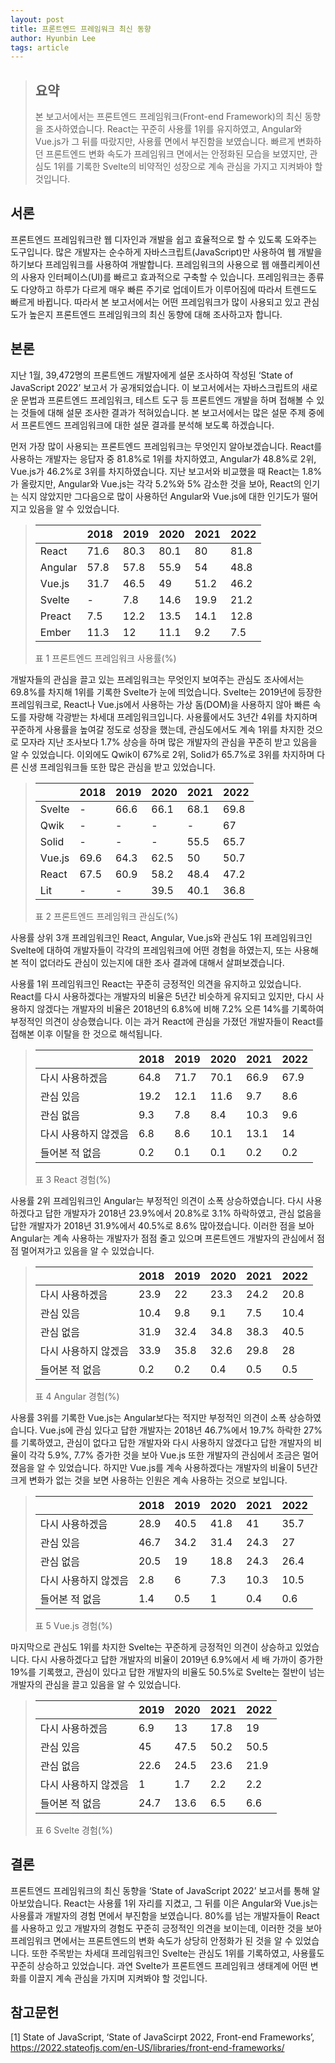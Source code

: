 ```yaml
---
layout: post
title: 프론트엔드 프레임워크 최신 동향
author: Hyunbin Lee
tags: article
---
```


> ## 요약
> 본 보고서에서는 프론트엔드 프레임워크(Front-end Framework)의 최신 동향을 조사하였습니다. React는 꾸준히 사용률 1위를 유지하였고, Angular와 Vue.js가 그 뒤를 따랐지만, 사용률 면에서 부진함을 보였습니다. 빠르게 변화하던 프론트엔드 변화 속도가 프레임워크 면에서는 안정화된 모습을 보였지만, 관심도 1위를 기록한 Svelte의 비약적인 성장으로 계속 관심을 가지고 지켜봐야 할 것입니다.

## 서론
프론트엔드 프레임워크란 웹 디자인과 개발을 쉽고 효율적으로 할 수 있도록 도와주는 도구입니다. 많은 개발자는 순수하게 자바스크립트(JavaScript)만 사용하여 웹 개발을 하기보다 프레임워크를 사용하여 개발합니다. 프레임워크의 사용으로 웹 애플리케이션의 사용자 인터페이스(UI)를 빠르고 효과적으로 구축할 수 있습니다. 프레임워크는 종류도 다양하고 하루가 다르게 매우 빠른 주기로 업데이트가 이루어짐에 따라서 트렌드도 빠르게 바뀝니다. 따라서 본 보고서에서는 어떤 프레임워크가 많이 사용되고 있고 관심도가 높은지 프론트엔드 프레임워크의 최신 동향에 대해 조사하고자 합니다.

## 본론
지난 1월, 39,472명의 프론트엔드 개발자에게 설문 조사하여 작성된 ‘State of JavaScript 2022’ 보고서 가 공개되었습니다. 이 보고서에서는 자바스크립트의 새로운 문법과 프론트엔드 프레임워크, 테스트 도구 등 프론트엔드 개발을 하며 접해볼 수 있는 것들에 대해 설문 조사한 결과가 적혀있습니다. 본 보고서에서는 많은 설문 주제 중에서 프론트엔드 프레임워크에 대한 설문 결과를 분석해 보도록 하겠습니다.

먼저 가장 많이 사용되는 프론트엔드 프레임워크는 무엇인지 알아보겠습니다. React를 사용하는 개발자는 응답자 중 81.8%로 1위를 차지하였고, Angular가 48.8%로 2위, Vue.js가 46.2%로 3위를 차지하였습니다. 지난 보고서와 비교했을 때 React는 1.8%가 올랐지만, Angular와 Vue.js는 각각 5.2%와 5% 감소한 것을 보아, React의 인기는 식지 않았지만 그다음으로 많이 사용하던 Angular와 Vue.js에 대한 인기도가 떨어지고 있음을 알 수 있었습니다.

> |                |     2018    |     2019    |     2020    |     2021    |     2022    |
> |----------------|-------------|-------------|-------------|-------------|-------------|
> |     React      |     71.6    |     80.3    |     80.1    |     80      |     81.8    |
> |     Angular    |     57.8    |     57.8    |     55.9    |     54      |     48.8    |
> |     Vue.js     |     31.7    |     46.5    |     49      |     51.2    |     46.2    |
> |     Svelte     |     -       |     7.8     |     14.6    |     19.9    |     21.2    |
> |     Preact     |     7.5     |     12.2    |     13.5    |     14.1    |     12.8    |
> |     Ember      |     11.3    |     12      |     11.1    |     9.2     |     7.5     |
> <p> 표 1 프론트엔드 프레임워크 사용률(%) </p>

개발자들의 관심을 끌고 있는 프레임워크는 무엇인지 보여주는 관심도 조사에서는 69.8%를 차지해 1위를 기록한 Svelte가 눈에 띄었습니다. Svelte는 2019년에 등장한 프레임워크로, React나 Vue.js에서 사용하는 가상 돔(DOM)을 사용하지 않아 빠른 속도를 자랑해 각광받는 차세대 프레임워크입니다. 사용률에서도 3년간 4위를 차지하며 꾸준하게 사용률을 높여갈 정도로 성장을 했는데, 관심도에서도 계속 1위를 차지한 것으로 모자라 지난 조사보다 1.7% 상승을 하며 많은 개발자의 관심을 꾸준히 받고 있음을 알 수 있었습니다. 이외에도 Qwik이 67%로 2위, Solid가 65.7%로 3위를 차지하며 다른 신생 프레임워크들 또한 많은 관심을 받고 있었습니다.

> |               |     2018    |     2019    |     2020    |     2021    |     2022    |
> |---------------|-------------|-------------|-------------|-------------|-------------|
> |     Svelte    |     -       |     66.6    |     66.1    |     68.1    |     69.8    |
> |     Qwik      |     -       |     -       |     -       |     -       |     67      |
> |     Solid     |     -       |     -       |     -       |     55.5    |     65.7    |
> |     Vue.js    |     69.6    |     64.3    |     62.5    |     50      |     50.7    |
> |     React     |     67.5    |     60.9    |     58.2    |     48.4    |     47.2    |
> |     Lit       |     -       |     -       |     39.5    |     40.1    |     36.8    |
> <p> 표 2 프론트엔드 프레임워크 관심도(%) </p>

사용률 상위 3개 프레임워크인 React, Angular, Vue.js와 관심도 1위 프레임워크인 Svelte에 대하여 개발자들이 각각의 프레임워크에 어떤 경험을 하였는지, 또는 사용해 본 적이 없더라도 관심이 있는지에 대한 조사 결과에 대해서 살펴보겠습니다.

사용률 1위 프레임워크인 React는 꾸준히 긍정적인 의견을 유지하고 있었습니다. React를 다시 사용하겠다는 개발자의 비율은 5년간 비슷하게 유지되고 있지만, 다시 사용하지 않겠다는 개발자의 비율은 2018년의 6.8%에 비해 7.2% 오른 14%를 기록하여 부정적인 의견이 상승했습니다. 이는 과거 React에 관심을 가졌던 개발자들이 React를 접해본 이후 이탈을 한 것으로 해석됩니다.

> |                               |     2018    |     2019    |     2020    |     2021    |     2022    |
> |-------------------------------|-------------|-------------|-------------|-------------|-------------|
> |     다시 사용하겠음           |     64.8    |     71.7    |     70.1    |     66.9    |     67.9    |
> |     관심 있음                 |     19.2    |     12.1    |     11.6    |     9.7     |     8.6     |
> |     관심 없음                 |     9.3     |     7.8     |     8.4     |     10.3    |     9.6     |
> |     다시 사용하지 않겠음    |     6.8     |     8.6     |     10.1    |     13.1    |     14      |
> |     들어본 적 없음            |     0.2     |     0.1     |     0.1     |     0.2     |     0.2     |
> <p> 표 3 React 경험(%) </p>

사용률 2위 프레임워크인 Angular는 부정적인 의견이 소폭 상승하였습니다. 다시 사용하겠다고 답한 개발자가 2018년 23.9%에서 20.8%로 3.1% 하락하였고, 관심 없음을 답한 개발자가 2018년 31.9%에서 40.5%로 8.6% 많아졌습니다. 이러한 점을 보아 Angular는 계속 사용하는 개발자가 점점 줄고 있으며 프론트엔드 개발자의 관심에서 점점 멀어져가고 있음을 알 수 있었습니다.

> |                               |     2018    |     2019    |     2020    |     2021    |     2022    |
> |-------------------------------|-------------|-------------|-------------|-------------|-------------|
> |     다시 사용하겠음           |     23.9    |     22      |     23.3    |     24.2    |     20.8    |
> |     관심 있음                 |     10.4    |     9.8     |     9.1     |     7.5     |     10.4    |
> |     관심 없음                 |     31.9    |     32.4    |     34.8    |     38.3    |     40.5    |
> |     다시 사용하지 않겠음    |     33.9    |     35.8    |     32.6    |     29.8    |     28      |
> |     들어본 적 없음            |     0.2     |     0.2     |     0.4     |     0.5     |     0.5     |
> <p> 표 4 Angular 경험(%) </p>

사용률 3위를 기록한 Vue.js는 Angular보다는 적지만 부정적인 의견이 소폭 상승하였습니다. Vue.js에 관심 있다고 답한 개발자는 2018년 46.7%에서 19.7% 하락한 27%를 기록하였고, 관심이 없다고 답한 개발자와 다시 사용하지 않겠다고 답한 개발자의 비율이 각각 5.9%, 7.7% 증가한 것을 보아 Vue.js 또한 개발자의 관심에서 조금은 멀어졌음을 알 수 있었습니다. 하지만 Vue.js를 계속 사용하겠다는 개발자의 비율이 5년간 크게 변화가 없는 것을 보면 사용하는 인원은 계속 사용하는 것으로 보입니다.

> |                               |     2018    |     2019    |     2020    |     2021    |     2022    |
> |-------------------------------|-------------|-------------|-------------|-------------|-------------|
> |     다시 사용하겠음           |     28.9    |     40.5    |     41.8    |     41      |     35.7    |
> |     관심 있음                 |     46.7    |     34.2    |     31.4    |     24.3    |     27      |
> |     관심 없음                 |     20.5    |     19      |     18.8    |     24.3    |     26.4    |
> |     다시 사용하지 않겠음    |     2.8     |     6       |     7.3     |     10.3    |     10.5    |
> |     들어본 적 없음            |     1.4     |     0.5     |     1       |     0.4     |     0.6     |
> <p> 표 5 Vue.js 경험(%) </p>

마지막으로 관심도 1위를 차지한 Svelte는 꾸준하게 긍정적인 의견이 상승하고 있었습니다. 다시 사용하겠다고 답한 개발자의 비율이 2019년 6.9%에서 세 배 가까이 증가한 19%를 기록했고, 관심이 있다고 답한 개발자의 비율도 50.5%로 Svelte는 절반이 넘는 개발자의 관심을 끌고 있음을 알 수 있었습니다.

> |                               |     2019    |     2020    |     2021    |     2022    |
> |-------------------------------|-------------|-------------|-------------|-------------|
> |     다시 사용하겠음           |     6.9     |     13      |     17.8    |     19      |
> |     관심 있음                 |     45      |     47.5    |     50.2    |     50.5    |
> |     관심 없음                 |     22.6    |     24.5    |     23.6    |     21.9    |
> |     다시 사용하지 않겠음    |     1       |     1.7     |     2.2     |     2.2     |
> |     들어본 적 없음            |     24.7    |     13.6    |     6.5     |     6.6     |
> <p> 표 6 Svelte 경험(%) </p>

## 결론
프론트엔드 프레임워크의 최신 동향을 ‘State of JavaScript 2022’ 보고서를 통해 알아보았습니다. React는 사용률 1위 자리를 지켰고, 그 뒤를 이은 Angular와 Vue.js는 사용률과 개발자의 경험 면에서 부진함을 보였습니다. 80%를 넘는 개발자들이 React를 사용하고 있고 개발자의 경험도 꾸준히 긍정적인 의견을 보이는데, 이러한 것을 보아 프레임워크 면에서는 프론트엔드의 변화 속도가 상당히 안정화가 된 것을 알 수 있었습니다. 또한 주목받는 차세대 프레임워크인 Svelte는 관심도 1위를 기록하였고, 사용률도 꾸준히 상승하고 있었습니다. 과연 Svelte가 프론트엔드 프레임워크 생태계에 어떤 변화를 이끌지 계속 관심을 가지며 지켜봐야 할 것입니다.

## 참고문헌
[1] State of JavaScript, ‘State of JavaScirpt 2022, Front-end Frameworks’, https://2022.stateofjs.com/en-US/libraries/front-end-frameworks/
